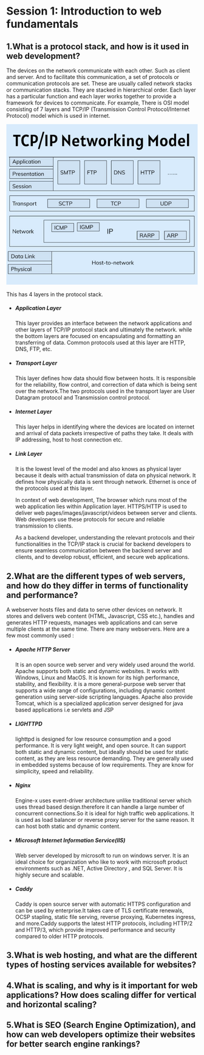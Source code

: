 # Session 1: Introduction to web fundamentals

## 1.What is a protocol stack, and how is it used in web development?

The devices on the network communicate with each other. Such as client and server. And to facilitate this communication, a set of protocols or communication protocols are set. These are usually called network stacks or communication stacks.
They are stacked in hierarchical order. Each layer has a particular function and each layer works together to provide a framework for devices to communicate.
For example, There is OSI model consisting of 7 layers and TCP/IP (Transmission Control Protocol/Internet Protocol) model which is used in internet.

![](tcpipmodel.jpeg)

This has 4 layers in the protocol stack.

- ##### Application Layer

  This layer provides an interface between the network applications and other layers of TCP/IP protocol stack and ultimately the network. while the bottom layers are focused on encapsulating and formatting an transferring of data. Common protocols used at this layer are HTTP, DNS, FTP, etc.

- ##### Transport Layer

  This layer defines how data should flow between hosts. It is responsible for the reliability, flow control, and correction of data which is being sent over the network.The two protocols used in the transport layer are User Datagram protocol and Transmission control protocol.

- ##### Internet Layer

  This layer helps in identifying where the devices are located on internet and arrival of data packets irrespective of paths they take. It deals with IP addressing, host to host connection etc.

- ##### Link Layer

  It is the lowest level of the model and also knows as physical layer because it deals with actual transmission of data on physical network. It defines how physically data is sent through network.
  Ethernet is once of the protocols used at this layer.

  In context of web development, The browser which runs most of the web application lies within Application layer. HTTPS/HTTP is used to deliver web pages/images/javascript/videos between server and clients. Web developers use these protocols for secure and reliable transmission to clients.

  As a backend developer, understanding the relevant protocols and their functionalities in the TCP/IP stack is crucial for backend developers to ensure seamless communication between the backend server and clients, and to develop robust, efficient, and secure web applications.

## 2.What are the different types of web servers, and how do they differ in terms of functionality and performance?
A webserver hosts files and data to serve other devices on network. It stores and delivers web content (HTML, Javascript, CSS etc.), handles and generates HTTP requests, manages web applications and can serve multiple clients at the same time.
There are many webservers. Here are a few most commonly used :
- ##### Apache HTTP Server
    It is an open source web server and very widely used around the world. Apache supports both static and dynamic websites. It works with Windows, Linux and MacOS. It is known for its high performance, stability, and flexibility.  it is a more general-purpose web server that supports a wide range of configurations, including dynamic content generation using server-side scripting languages.
    Apache also provide Tomcat, which is a specialized application server designed for java based applications i.e servlets and JSP
- ##### LIGHTTPD
    lighttpd is designed for low resource consumption and a good performance. It is very light weight, and open source. It can support both static and dynamic content, but ideally should be used for static content, as they are less resource demanding. They are generally used in embedded systems because of low requirements. They are know for simplicity, speed and reliability.
- ##### Nginx
    Engine-x uses event-driver architecture unlike traditional server which uses thread based design.therefore it can handle a large number of concurrent connections.So it is ideal for high traffic web applications. It is used as load balancer or reverse proxy server for the same reason. It can host both static and dynamic content.
- ##### Microsoft Internet Information Service(IIS)
    Web server developed by microsoft to run on windows server. It is an ideal choice for organization who like to work with microsoft product environments such as .NET, Active Directory , and SQL Server.
    It is highly secure and scalable.
- ##### Caddy
    Caddy is open source server with automatic HTTPS configuration and can be used by enterprise.It takes care of TLS certificate renewals, OCSP stapling, static file serving, reverse proxying, Kubernetes ingress, and more.Caddy supports the latest HTTP protocols, including HTTP/2 and HTTP/3, which provide improved performance and security compared to older HTTP protocols.

    
## 3.What is web hosting, and what are the different types of hosting services available for websites?

    
## 4.What is scaling, and why is it important for web applications? How does scaling differ for vertical and horizontal scaling?

## 5.What is SEO (Search Engine Optimization), and how can web developers optimize their websites for better search engine rankings?
